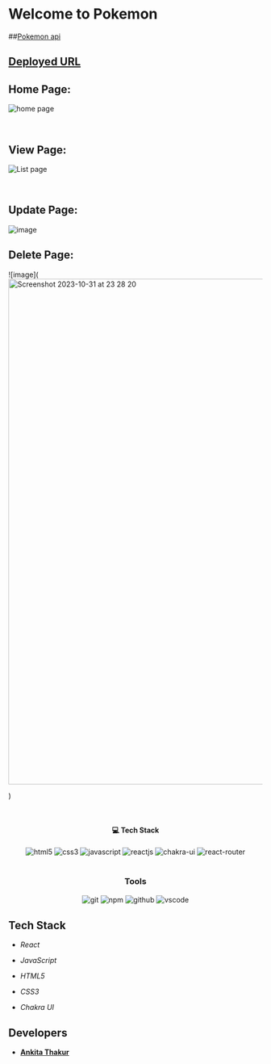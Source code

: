 
# Welcome to Pokemon
##[Pokemon api](https://pokeapi.co/)


## [Deployed URL](https://6541375d6562233dc3c2ea94--visionary-salmiakki-dce795.netlify.app/)


## Home Page:
![home page](<img width="1419" alt="Screenshot 2023-10-31 at 23 25 19" src="https://github.com/ankitatra/pokimon/assets/61157473/1d105305-b920-4583-87b3-c4b09a22ea3b">
)


<br/>

## View Page:
![List page](<img width="998" alt="Screenshot 2023-10-31 at 23 26 23" src="https://github.com/ankitatra/pokimon/assets/61157473/20400505-056f-4533-80a0-1e39b6c6acf3">
)






<br/>

## Update Page:
![image](<img width="1000" alt="Screenshot 2023-10-31 at 23 27 14" src="https://github.com/ankitatra/pokimon/assets/61157473/9e478bc9-ff58-4b24-8fd9-2114364fd7b4">
)
<br/>

## Delete Page:
![image](<img width="1002" alt="Screenshot 2023-10-31 at 23 28 20" src="https://github.com/ankitatra/pokimon/assets/61157473/375e61ec-fa6d-4642-8021-918b6de75af1">

)



<br/>
<h4 align="center">💻 Tech Stack</h4>
 <div align="center">
 <img src="https://img.shields.io/badge/html5-%23E34F26.svg?style=for-the-badge&logo=html5&logoColor=white" align="center" alt="html5">
 <img src = "https://img.shields.io/badge/css3-%231572B6.svg?style=for-the-badge&logo=css3&logoColor=white" align="center" alt="css3">
 <img src="https://img.shields.io/badge/javascript-%23323330.svg?style=for-the-badge&logo=javascript&logoColor=%23F7DF1E"  align="center" alt="javascript" />
 <img src="https://img.shields.io/badge/React-20232A?style=for-the-badge&logo=react&logoColor=61DAFB"  align="center" alt="reactjs" />
   <img src = "https://img.shields.io/badge/chakra ui-%234ED1C5.svg?style=for-the-badge&logo=chakraui&logoColor=white" align="center" alt="chakra-ui"/>
  <img src="https://img.shields.io/badge/React_Router-CA4245?style=for-the-badge&logo=react-router&logoColor=white"  align="center" alt="react-router" />
</div>
<br/>



<div align="center"><h3 align="center">Tools</h3> 
   <img src="https://img.shields.io/badge/netlify-%23000000.svg?style=for-the-badge&logo=netlify&logoColor=#00C7B7" align="center" alt="git"/>
  <img src = "https://img.shields.io/badge/NPM-%23000000.svg?style=for-the-badge&logo=npm&logoColor=white" align="center" alt="npm">
  <img src="https://img.shields.io/badge/GitHub-100000?style=for-the-badge&logo=github&logoColor=white"  align="center" alt="github"/>
   <img src="https://img.shields.io/badge/Visual%20Studio-5C2D91.svg?style=for-the-badge&logo=visual-studio&logoColor=white"  align="center" alt="vscode"/>
    
      
</div>







## Tech Stack 
- *React*


- *JavaScript*
- *HTML5*
- *CSS3*
- *Chakra UI*







## Developers

- **[Ankita Thakur](https://github.com/ankitatra)**

    

